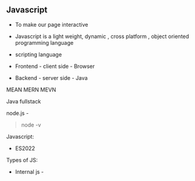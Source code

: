 Javascript
----------- 
- To make our page interactive
- Javascript is a light weight, dynamic , cross platform , object oriented programming language 
- scripting language

- Frontend  - client side -  Browser
- Backend - server side - Java

MEAN
MERN
MEVN

Java fullstack

node.js - 
> node -v 

Javascript:
- ES2022

Types of JS:
- Internal js - <script>
- External js - <script src ="">

- Document - webpage

console --> debugging / developer

Variables
--------- 
It is a named location which holds the data

- let
- var
- const
- without using any keyword

Identifier
----------
name of variable , function, property.....

- 1st character should not start with number
- It can contain number, alphabets 
- Camelcase convention

userData
userdata

Datatypes
--------- 
primitive datatype
------------------ 
- string - " ", ' ', ` `
- number
- boolean - true , false
- undefined
- null
- Symbol
- Bigint

Non-primitive datatype / Reference datatype
-------------------------------------------
- object
- function


Global scope 
Local scope - var
block scope - let


Wrapping 

Operators
--------- 
- Arithmetic
- Logical 
- unary 
   - increment - pre ,post
   - decrement - pre, post
- Assignment operator
- Comparision / relational
- Bitwise
- Ternary
.....

AND (&&)

value1    &&    value2     =     Result
true      &&        false  =     false
true      &&        true   =     true
false     &&        false  =     false
false      &&       true   =     false


OR (||)

value1    ||    value2     =     Result
true      ||        false  =     true
true     ||       true   =     true
false     ||        false  =     false
false      ||       true   =     true


Pop -up
-------- 
- alert 
- confirm
- prompt


Arrays
------ 
- Literal approach - []
- constructor approach - Array()

function
--------- 
- Normal function
- Anonymous function
- Function Expression
- Arrow function
- call back function
- IIFE

3 categories of objects
----------------------- 
- Native Objects
- Host Objects - DOM
- User defined Objects
 - Object literal approach
 - Constructor function
    - Inbuilt constructor - Object()
    - User-defined constructor
 - object.create()


JSON
----
Javascript Object Notation

DOM
---
- Document Object Model
- Document - Webpage
- API - Application programming interface - messanger
- DOM defines the logical structure of the document
- Elements are called as nodes
- nodes are treated as objects
- objects will have properties and behaviours 
- access and modify the DOM elements

Types of Node
-------------- 
- Document node
- Doctype node
- element node - tag 
- comment node
- Text node - text content
- Attribute node - attributes


Methods for accessing the elements are:
-------------------------------------- 
- getElementById()
- getElementsByClassName()
- getElementsByTagName()
- querySelector()
- querySelectorAll().........

Properties like
--------------- 
- innerHTML
- innerText
- attribute
- style..........

